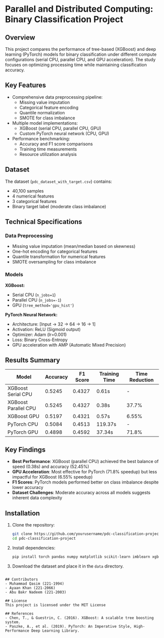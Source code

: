 # Parallel and Distributed Computing: Binary Classification Project

## Overview
This project compares the performance of tree-based (XGBoost) and deep learning (PyTorch) models for binary classification under different compute configurations (serial CPU, parallel CPU, and GPU acceleration). The study focuses on optimizing processing time while maintaining classification accuracy.

## Key Features
- Comprehensive data preprocessing pipeline:
  - Missing value imputation
  - Categorical feature encoding
  - Quantile normalization
  - SMOTE for class imbalance
- Multiple model implementations:
  - XGBoost (serial CPU, parallel CPU, GPU)
  - Custom PyTorch neural network (CPU, GPU)
- Performance benchmarking:
  - Accuracy and F1 score comparisons
  - Training time measurements
  - Resource utilization analysis

## Dataset
The dataset (`pdc_dataset_with_target.csv`) contains:
- 40,100 samples
- 4 numerical features
- 3 categorical features
- Binary target label (moderate class imbalance)

## Technical Specifications
### Data Preprocessing
- Missing value imputation (mean/median based on skewness)
- One-hot encoding for categorical features
- Quantile transformation for numerical features
- SMOTE oversampling for class imbalance

### Models
**XGBoost:**
- Serial CPU (`n_jobs=1`)
- Parallel CPU (`n_jobs=-1`)
- GPU (`tree_method='gpu_hist'`)

**PyTorch Neural Network:**
- Architecture: [Input → 32 → 64 → 16 → 1]
- Activation: ReLU (Sigmoid output)
- Optimizer: Adam (lr=0.001)
- Loss: Binary Cross-Entropy
- GPU acceleration with AMP (Automatic Mixed Precision)

## Results Summary
| Model                | Accuracy | F1 Score | Training Time | Time Reduction |
|----------------------|----------|----------|---------------|----------------|
| XGBoost Serial CPU   | 0.5245   | 0.4327   | 0.61s         | -              |
| XGBoost Parallel CPU | 0.5245   | 0.4327   | 0.38s         | 37.7%          |
| XGBoost GPU          | 0.5197   | 0.4321   | 0.57s         | 6.55%          |
| PyTorch CPU          | 0.5084   | 0.4513   | 119.37s       | -              |
| PyTorch GPU          | 0.4898   | 0.4592   | 37.34s        | 71.8%          |

## Key Findings
- **Best Performance**: XGBoost (parallel CPU) achieved the best balance of speed (0.38s) and accuracy (52.45%)
- **GPU Acceleration**: Most effective for PyTorch (71.8% speedup) but less impactful for XGBoost (6.55% speedup)
- **F1 Scores**: PyTorch models performed better on class imbalance despite lower accuracy
- **Dataset Challenges**: Moderate accuracy across all models suggests inherent data complexity

## Installation
1. Clone the repository:
   ```bash
   git clone https://github.com/yourusername/pdc-classification-project.git
   cd pdc-classification-project
   ```

2. Install dependencies:
   ```bash
   pip install torch pandas numpy matplotlib scikit-learn imblearn xgboost
   ```

3. Download the dataset and place it in the `data` directory.

```

## Contributors
- Muhammad Qasim (221-1994)
- Ayaan Khan (221-2066)
- Abu Bakr Nadeem (221-2003)

## License
This project is licensed under the MIT License 

## References
- Chen, T., & Guestrin, C. (2016). XGBoost: A scalable tree boosting system.
- Paszke, A., et al. (2019). PyTorch: An Imperative Style, High-Performance Deep Learning Library.

